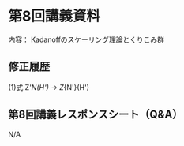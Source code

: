 #  第8回講義資料
内容：  Kadanoffのスケーリング理論とくりこみ群 

## 修正履歴 
(1)式  Z'_N(H') -> Z_{N'}(H')


## 第8回講義レスポンスシート（Q&A）
N/A
